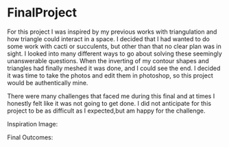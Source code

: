 # FinalProject
For this project I was inspired by my previous works with triangulation and how triangle could interact in a space. I decided
that I had wanted to do some work with cacti or succulents, but other than that no clear plan was in sight. I looked into many
different ways to go about solving these seemingly unanswerable questions. When the inverting of my contour shapes and 
triangles had finally meshed it was done, and I could see the end. I decided it was time to take the photos and edit them in 
photoshop, so this project would be authentically mine. 

There were many challenges that faced me during this final and at times I honestly felt like it was not going to get done. I
did not anticipate for this project to be as difficult as I expected,but am happy for the challenge. 

Inspiration Image:

Final Outcomes:

